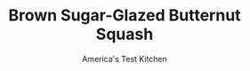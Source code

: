 ---
layout: ../../layouts/MarkdownPostLayout.astro
title: Brown Sugar-Glazed Butternut Squash
author: America's Test Kitchen
pubDate: 2023-03-15
description: "A sweet glaze underlines the best qualities of roasted butternut squash, but only if the squash cooks evenly and the flavors are in balance."
image_url: https://res.cloudinary.com/hksqkdlah/image/upload/ar_1:1,c_fill,dpr_2.0,f_auto,fl_lossy.progressive.strip_profile,g_faces:auto,q_auto:low,w_344/7272_sfs-butternutsquash-01-277047
tags: ["Side Dishes","Vegetables","Thanksgiving"]
calories: 945
protein: 1
carbohydrates: 27
fats: 
fiber: 3
ingredients: ["1 , butternut squash (about 2 1/2 pounds), peeled, halved lengthwise, seeded, and cut into 1-inch chunks","1/4 cup, packed dark brown sugar (see note)","3 tablespoons, unsalted butter, melted","1/2 teaspoon, salt","1/4 teaspoon, pepper","1 teaspoon, cider vinegar"]
serves: 6
time: "1¼ hours"
instructions: ["Prepare the pan: Adjust oven rack to middle position and heat oven to 425 degrees. Line rimmed baking sheet with aluminum foil and coat lightly with cooking spray.","Roast: Toss squash, sugar, butter, salt, and pepper in large bowl until well coated. Transfer squash to prepared baking sheet. Roast, stirring every 15 minutes, until squash is well browned and completely tender, about 45 minutes. Transfer pan to wire rack, sprinkle squash with vinegar, and stir to coat. Serve."]
nutrition: ["574 mg Potassium","54 mg Phosphorus","86 mg Calcium","1 mg Iron","55 mg Magnesium","203 mg Sodium","5 g Fat","1 mg Niacin (B3)","1 g Monounsaturated","33 mg Vitamin C","15 mg Cholesterol","3 g Saturated","3 g Fiber","43 µg Folate (food)","12 g Sugars","2 µg Vitamin K","139 g Water","27 g Carbs","43 µg Folate equivalent (total)","1 g Protein","2 mg Vitamin E","893 µg Vitamin A","157 kcal Energy","8 g Sugars, added","945 calories"]
notes: "We like the deeper flavor of dark brown sugar in this recipe, but light brown sugar can be substituted."
---